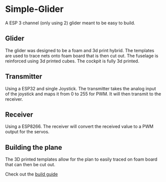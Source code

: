 # Simple-Glider

A ESP 3 channel (only using 2) glider meant to be easy to build.

## Glider
The glider was designed to be a foam and 3d print hybrid. The templates are used to trace nets onto foam board that is then cut out. The fuselage is reinforced using 3d printed cubes. The cockpit is fully 3d printed.

## Transmitter
Using a ESP32 and single Joystick. The transmitter takes the analog input of the joystick and maps it from 0 to 255 for PWM. It will then transmit to the receiver.

## Receiver
Using a ESP8266. The receiver will convert the received value to a PWM output for the servos.

## Building the plane
The 3D printed templates allow for the plan to easily traced on foam board that can then be cut out.

Check out the [build guide](./Glider/BuildGuide)
